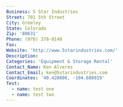 ```yaml
---
Business: 5 Star Industries
Street: 701 5th Street
City: Greeley
State: Colorado
Zip: '80631'
Phone: (970) 378-0140
Fax:
Website: 'http://www.5starindustries.com/'
Description:
Categories: 'Equipment & Storage Rental'
Contact_Name: Ken Alverez
Contact_Email: ken@5starindustries.com
Coordinates: '40.428606, -104.688919'
Test:
  - name: test one
  - name: test two
---
```



